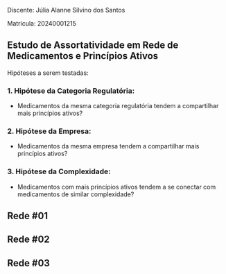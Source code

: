 Discente: Júlia Alanne Silvino dos Santos

Matrícula: 20240001215

## Estudo de Assortatividade em Rede de Medicamentos e Princípios Ativos

Hipóteses a serem testadas:

### 1. Hipótese da Categoria Regulatória:

 * Medicamentos da mesma categoria regulatória tendem a compartilhar mais princípios ativos?

### 2. Hipótese da Empresa:

 * Medicamentos da mesma empresa tendem a compartilhar mais princípios ativos?

### 3. Hipótese da Complexidade:

 * Medicamentos com mais princípios ativos tendem a se conectar com medicamentos de similar complexidade?

## Rede #01

## Rede #02

## Rede #03
